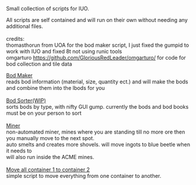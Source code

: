 Small collection of scripts for IUO.

All scripts are self contained and will run on their own without needing any additional files.<br>
<br>
credits:<br>
thomasthorun from UOA for the bod maker script, I just fixed the gumpid to work with IUO and fixed 8t not using runic tools<br>
omgarturo https://github.com/GloriousRedLeader/omgarturo/ for code for bod collection and tile data 

<a href= https://github.com/Leigheas/Insane-UO/blob/main/Scripts/bod_maker.py>Bod Maker</a><br>
reads bod information (material, size, quantity ect.) and will make the bods and combine them into the lbods for you<br>
<br>
<a href= https://github.com/Leigheas/Insane-UO/blob/main/Scripts/bod_sorter_v1.py>Bod Sorter(WIP)</a><br>
sorts bods by type, with nifty GUI gump. currently the bods and bod books must be on your person to sort<br>
<br>
<a href= https://github.com/Leigheas/Insane-UO/blob/main/Scripts/miner.py>Miner</a><br>
non-automated miner, mines where you are standing till no more ore then you manually move to the next spot.<br> 
auto smelts and creates more shovels. will move ingots to blue beetle when it needs to<br>
will also run inside the ACME mines.<br>
<br>
<a href= https://github.com/Leigheas/Insane-UO/blob/main/Scripts/moveallcont1tocont2.py>Move all container 1 to container 2</a><br>
simple script to move everything from one container to another.<br>
